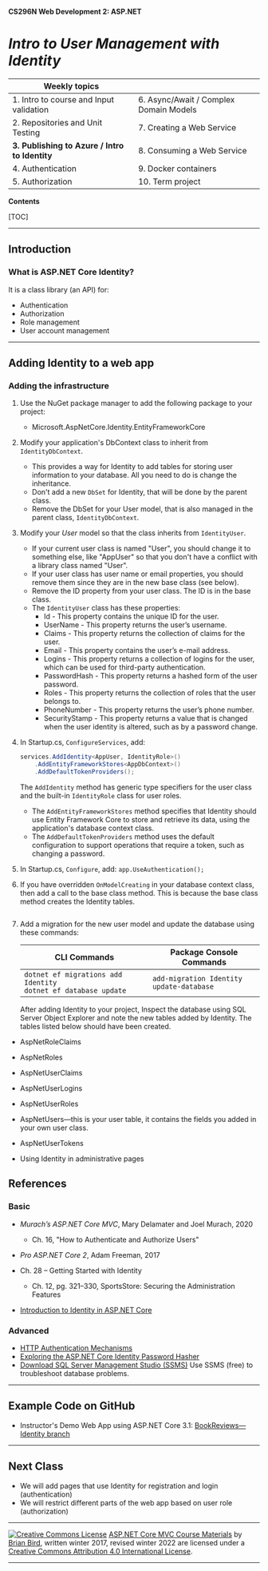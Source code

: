 **CS296N Web Development 2: ASP.NET**                                                        

# *Intro to User Management with Identity*

| Weekly topics                                  |                                        |
| ---------------------------------------------- | -------------------------------------- |
| 1. Intro to course and Input validation        | 6. Async/Await / Complex Domain Models |
| 2. Repositories and Unit Testing               | 7. Creating a Web Service              |
| **3. Publishing to Azure / Intro to Identity** | 8. Consuming a Web Service             |
| 4. Authentication                              | 9. Docker containers                   |
| 5. Authorization                               | 10. Term project                       |

**Contents**

[TOC]

------

## Introduction

### What is ASP.NET Core Identity?

It is a class library (an API) for:          

- Authentication
- Authorization
- Role management
- User account management



------



## Adding Identity to a web app

### Adding the infrastructure

1. Use the NuGet package manager to add the following package to your project:

   - Microsoft.AspNetCore.Identity.EntityFrameworkCore
                 

3. Modify your application's DbContext class to inherit from `IdentityDbContext`.            

   - This provides a way for Identity to add tables for storing user information to your database. All you need to do is change the inheritance.
   - Don't add a new `DbSet` for Identity, that will be done by the parent class.
   - Remove the DbSet for your User model, that is also managed in the parent class, `IdentityDbContext`.
   
4. Modify your *User* model so that the class inherits from `IdentityUser`. 

   - If your current user class is named "User", you should change it to something else, like "AppUser" so that you don't have a conflict with a library class named "User".
   - If your user class has user name or email properties, you should remove them since they are in the new base class (see below).
   - Remove the ID property from your user class. The ID is in the base class.
   - The `IdentityUser` class has these properties:            
     - Id - This property contains the unique ID for the user. 
     - UserName - This property returns the user’s username.              
     - Claims - This property returns the collection of claims for the user.
     - Email - This property contains the user’s e-mail address. 
     - Logins - This property returns a collection of logins for the user, which can be used for third-party authentication.
     - PasswordHash - This property returns a hashed form of the user password.
     - Roles - This property returns the collection of roles that the user belongs to.
     - PhoneNumber - This property returns the user’s phone number. 
     - SecurityStamp - This property returns a value that is changed when the user identity is altered, such as by a password change. 
                              

4. In Startup.cs, `ConfigureServices`, add:

   ```C#
   services.AddIdentity<AppUser, IdentityRole>()
       .AddEntityFrameworkStores<AppDbContext>()
       .AddDefaultTokenProviders();
   ```

   The `AddIdentity` method has generic type specifiers for the user class and the built-in `IdentityRole` class for user roles.            

   - The `AddEntityFrameworkStores` method specifies that Identity should use Entity Framework Core to store and retrieve its data, using the application's database context class. 
   - The `AddDefaultTokenProviders` method uses the default configuration to support operations that require a token, such as changing a password.
                   

6. In Startup.cs, `Configure`, add:
    `app.UseAuthentication();`
    
6. If you have overridden `OnModelCreating` in your database context class, then add a call to the base class method. This is because the base class method creates the Identity tables.    
    ```
    
7. 
   Add a migration for the new user model and update the database using these commands:
   
   | CLI Commands                                                 | Package Console Commands                        |
   | ------------------------------------------------------------ | ----------------------------------------------- |
   | `dotnet ef migrations add Identity`<br />`dotnet ef database update` | `add-migration Identity`<br />`update-database` |
   
   After adding Identity to your project, Inspect the database using SQL Server Object Explorer and note the new tables added by Identity. The tables listed below should have been created.
   

- AspNetRoleClaims

- AspNetRoles

- AspNetUserClaims

- AspNetUserLogins

- AspNetUserRoles

- AspNetUsers&mdash;this is your user table, it contains the fields you added in your own user class.

- AspNetUserTokens

- Using Identity in administrative pages



## References

### Basic

- *Murach’s ASP.NET Core MVC*, Mary Delamater and Joel Murach, 2020
  - Ch. 16, "How to Authenticate and Authorize Users"
- *Pro ASP.NET Core 2*, Adam Freeman, 2017            
- Ch. 28 – Getting Started with Identity
  
  - Ch. 12, pg. 321–330, SportsStore: Securing the Administration Features
- [Introduction to Identity in ASP.NET Core](https://docs.microsoft.com/en-us/aspnet/core/security/authentication/?view=aspnetcore-3.1)

### Advanced

-  [ HTTP Authentication Mechanisms](https://code-maze.com/http-series-part-4/)
-  [Exploring the  ASP.NET Core Identity Password Hasher](https://andrewlock.net/exploring-the-asp-net-core-identity-passwordhasher/)
-  [Download SQL Server Management Studio (SSMS)](https://docs.microsoft.com/en-us/sql/ssms/download-sql-server-management-studio-ssms) Use SSMS (free) to troubleshoot database problems.



------

## Example Code on GitHub

- Instructor's Demo Web App using ASP.NET Core 3.1: [BookReviews&mdash;Identity branch](https://github.com/LCC-CIT/CS296N-Example-BookReviews/tree/2-Identity)

------



## Next Class

- We will add pages that use Identity for registration and login (authentication)
- We will restrict different parts of the web app based on user role (authorization)
            

------

[ ![Creative Commons License](https://i.creativecommons.org/l/by/4.0/80x15.png)](http://creativecommons.org/licenses/by/4.0/) [ASP.NET Core MVC Course Materials](http://lcc-cit.github.io/CS296N-CourseMaterials/) by [ Brian Bird](https://profbird.dev), written winter 2017, revised winter 2022 are licensed under a [Creative Commons Attribution 4.0 International License](http://creativecommons.org/licenses/by/4.0/). 
    

------

